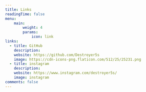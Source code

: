 ```yaml
---
title: Links
readingTime: false
menu:
    main: 
        weight: 4
        params:
            icon: link
links:
  - title: GitHub
    description:
    website: https://github.com/Destroyer5s
    image: https://cdn-icons-png.flaticon.com/512/25/25231.png
  - title: instagram
    description:
    website: https://www.instagram.com/destroyer5s/
    image: instagram
comments: false
---
```

